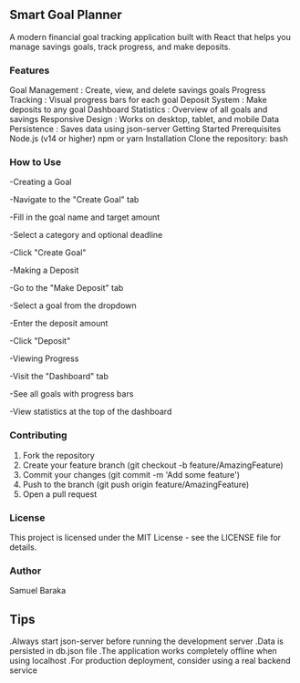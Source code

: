 
## Smart Goal Planner

A modern financial goal tracking application built with React that helps you manage savings goals, track progress, and make deposits.




 ### Features
 
Goal Management : Create, view, and delete savings goals
Progress Tracking : Visual progress bars for each goal
Deposit System : Make deposits to any goal
Dashboard Statistics : Overview of all goals and savings
Responsive Design : Works on desktop, tablet, and mobile
Data Persistence : Saves data using json-server
 Getting Started
Prerequisites
Node.js (v14 or higher)
npm or yarn
Installation
Clone the repository:
bash

### How to Use

-Creating a Goal

-Navigate to the "Create Goal" tab

-Fill in the goal name and target amount

-Select a category and optional deadline

-Click "Create Goal"

-Making a Deposit

-Go to the "Make Deposit" tab

-Select a goal from the dropdown

-Enter the deposit amount

-Click "Deposit"

-Viewing Progress

-Visit the "Dashboard" tab

-See all goals with progress bars

-View statistics at the top of the dashboard



### Contributing

1) Fork the repository
2) Create your feature branch (git checkout -b feature/AmazingFeature)
3) Commit your changes (git commit -m 'Add some feature')
4) Push to the branch (git push origin feature/AmazingFeature)
5) Open a pull request

 ### License
This project is licensed under the MIT License - see the LICENSE file for details.

### Author

Samuel Baraka


 ## Tips
 
.Always start json-server before running the development server
.Data is persisted in db.json file
.The application works completely offline when using localhost
.For production deployment, consider using a real backend service

